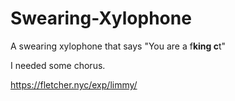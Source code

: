 # Swearing-Xylophone
A swearing xylophone that says "You are a f**king c**t"

I needed some chorus.

https://fletcher.nyc/exp/limmy/
